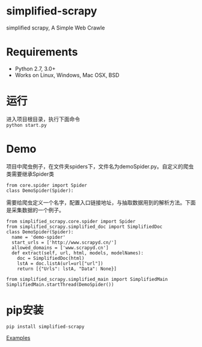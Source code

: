 # simplified-scrapy
simplified scrapy, A Simple Web Crawle
# Requirements
+ Python 2.7, 3.0+
+ Works on Linux, Windows, Mac OSX, BSD
# 运行
进入项目根目录，执行下面命令  
`python start.py`
# Demo
项目中爬虫例子，在文件夹spiders下，文件名为demoSpider.py。自定义的爬虫类需要继承Spider类
```
from core.spider import Spider 
class DemoSpider(Spider):
```
需要给爬虫定义一个名字，配置入口链接地址，与抽取数据用到的解析方法。下面是采集数据的一个例子。
```
from simplified_scrapy.core.spider import Spider 
from simplified_scrapy.simplified_doc import SimplifiedDoc
class DemoSpider(Spider):
  name = 'demo-spider'
  start_urls = ['http://www.scrapyd.cn/']
  allowed_domains = ['www.scrapyd.cn']
  def extract(self, url, html, models, modelNames):
    doc = SimplifiedDoc(html)
    lstA = doc.listA(url=url["url"])
    return [{"Urls": lstA, "Data": None}]

from simplified_scrapy.simplified_main import SimplifiedMain
SimplifiedMain.startThread(DemoSpider())
```

# pip安装
```
pip install simplified-scrapy
```
[Examples](https://github.com/yiyedata/simplified-scrapy-demo)



